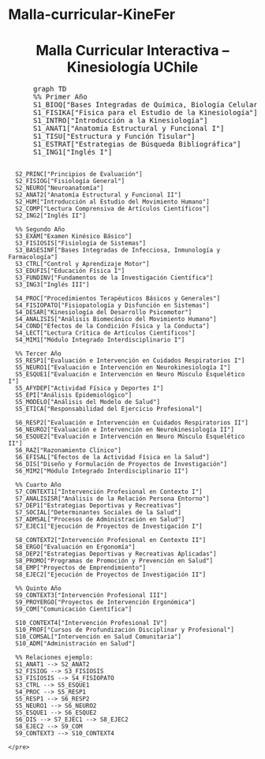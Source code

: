 # Malla-curricular-KineFer
<!DOCTYPE html>
<html>
  <head>
    <meta charset="UTF-8" />
    <title>Malla Kinesiología UChile</title>
    <script type="module">
      import mermaid from 'https://cdn.jsdelivr.net/npm/mermaid@10/dist/mermaid.esm.min.mjs';
      mermaid.initialize({ startOnLoad: true });
    </script>
  </head>
  <body>
    <h1 style="text-align:center;">Malla Curricular Interactiva – Kinesiología UChile</h1>
    <pre class="mermaid">
      graph TD
      %% Primer Año
      S1_BIOQ["Bases Integradas de Química, Biología Celular y Genética"]
      S1_FISIKA["Física para el Estudio de la Kinesiología"]
      S1_INTRO["Introducción a la Kinesiología"]
      S1_ANAT1["Anatomía Estructural y Funcional I"]
      S1_TISU["Estructura y Función Tisular"]
      S1_ESTRAT["Estrategias de Búsqueda Bibliográfica"]
      S1_ING1["Inglés I"]

      S2_PRINC["Principios de Evaluación"]
      S2_FISIOG["Fisiología General"]
      S2_NEURO["Neuroanatomía"]
      S2_ANAT2["Anatomía Estructural y Funcional II"]
      S2_HUM["Introducción al Estudio del Movimiento Humano"]
      S2_COMP["Lectura Comprensiva de Artículos Científicos"]
      S2_ING2["Inglés II"]

      %% Segundo Año
      S3_EXAM["Examen Kinésico Básico"]
      S3_FISIOSIS["Fisiología de Sistemas"]
      S3_BASESINF["Bases Integradas de Infecciosa, Inmunología y Farmacología"]
      S3_CTRL["Control y Aprendizaje Motor"]
      S3_EDUFIS["Educación Física I"]
      S3_FUNDINV["Fundamentos de la Investigación Científica"]
      S3_ING3["Inglés III"]

      S4_PROC["Procedimientos Terapéuticos Básicos y Generales"]
      S4_FISIOPATO["Fisiopatología y Disfunción en Sistemas"]
      S4_DESAR["Kinesiología del Desarrollo Psicomotor"]
      S4_ANALISIS["Análisis Biomecánico del Movimiento Humano"]
      S4_COND["Efectos de la Condición Física y la Conducta"]
      S4_LECT["Lectura Crítica de Artículos Científicos"]
      S4_MIM1["Módulo Integrado Interdisciplinario I"]

      %% Tercer Año
      S5_RESP1["Evaluación e Intervención en Cuidados Respiratorios I"]
      S5_NEURO1["Evaluación e Intervención en Neurokinesiología I"]
      S5_ESQUE1["Evaluación e Intervención en Neuro Músculo Esquelético I"]
      S5_AFYDEP["Actividad Física y Deportes I"]
      S5_EPI["Análisis Epidemiológico"]
      S5_MODELO["Análisis del Modelo de Salud"]
      S5_ETICA["Responsabilidad del Ejercicio Profesional"]

      S6_RESP2["Evaluación e Intervención en Cuidados Respiratorios II"]
      S6_NEURO2["Evaluación e Intervención en Neurokinesiología II"]
      S6_ESQUE2["Evaluación e Intervención en Neuro Músculo Esquelético II"]
      S6_RAZ["Razonamiento Clínico"]
      S6_EFISAL["Efectos de la Actividad Física en la Salud"]
      S6_DIS["Diseño y Formulación de Proyectos de Investigación"]
      S6_MIM2["Módulo Integrado Interdisciplinario II"]

      %% Cuarto Año
      S7_CONTEXT1["Intervención Profesional en Contexto I"]
      S7_ANALISISR["Análisis de la Relación Persona Entorno"]
      S7_DEP1["Estrategias Deportivas y Recreativas"]
      S7_SOCIAL["Determinantes Sociales de la Salud"]
      S7_ADMSAL["Procesos de Administración en Salud"]
      S7_EJEC1["Ejecución de Proyectos de Investigación I"]

      S8_CONTEXT2["Intervención Profesional en Contexto II"]
      S8_ERGO["Evaluación en Ergonomía"]
      S8_DEP2["Estrategias Deportivas y Recreativas Aplicadas"]
      S8_PROMO["Programas de Promoción y Prevención en Salud"]
      S8_EMP["Proyectos de Emprendimiento"]
      S8_EJEC2["Ejecución de Proyectos de Investigación II"]

      %% Quinto Año
      S9_CONTEXT3["Intervención Profesional III"]
      S9_PROYERGO["Proyectos de Intervención Ergonómica"]
      S9_COM["Comunicación Científica"]

      S10_CONTEXT4["Intervención Profesional IV"]
      S10_PROF["Cursos de Profundización Disciplinar y Profesional"]
      S10_COMSAL["Intervención en Salud Comunitaria"]
      S10_ADM["Administración en Salud"]

      %% Relaciones ejemplo:
      S1_ANAT1 --> S2_ANAT2
      S2_FISIOG --> S3_FISIOSIS
      S3_FISIOSIS --> S4_FISIOPATO
      S3_CTRL --> S5_ESQUE1
      S4_PROC --> S5_RESP1
      S5_RESP1 --> S6_RESP2
      S5_NEURO1 --> S6_NEURO2
      S5_ESQUE1 --> S6_ESQUE2
      S6_DIS --> S7_EJEC1 --> S8_EJEC2
      S8_EJEC2 --> S9_COM
      S9_CONTEXT3 --> S10_CONTEXT4

    </pre>
  </body>
</html>
